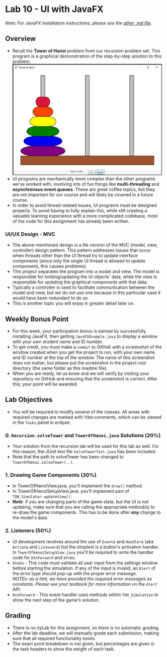 # Lab 10 - UI with JavaFX
*Note: For JavaFX installation instructions, please see the [other .md file](JavaFX_Installation.md).*
## Overview
* Recall the **Tower of Hanoi** problem from our recursion problem set. This program is a graphical demonstration of the step-by-step solution to this problem.
![TOH_Simulator Example](./img/TowerOfHanoiView.png)
* UI programs are mechanically more complex than the other programs we've worked with, involving lots of fun things like **multi-threading** and **asynchronous event queues**. These are great coffee topics, but they are not important for our course and will likely be covered in a future course.
* In order to avoid thread-related issues, UI programs must be designed properly. To avoid having to fully explain this, while still creating a valuable learning experience with a more complicated codebase, most of the code for this assignment has already been written.

### UI/UX Design - MVC
* The above-mentioned design is a lite version of the MVC (model, view, controller) design pattern. This pattern addresses issues that occur when threads other than the UI thread try to update interface components (since only the single UI thread is allowed to update components, this causes problems).
* This project separates the program into a model and view. The model is responsible for holding/updating the UI objects' data, while the view is responsible for updating the graphical components with that data. 
* Typically a controller is used to facilitate communication between the model and view, but we do not use one because in this particular case it would have been redundant to do so.
* This is another topic you will enjoy in greater detail later on.

## Weekly Bonus Point
* For this week, your participation bonus is earned by successfully installing JavaFX, then getting `JavaFXExample.java` to display a window with your own student name and ID number.
* To get credit, you must make a `commit` to GitHub with a screenshot of the window created when you get the project to run, with your own name and ID number at the top of the window. The name of this screenshot does not matter, but please put the screenshot in the project root directory (the same folder as this readme file).
* When you are ready, let us know and we will verify by visiting your repository on GitHub and ensuring that the screenshot is correct. After this, your point will be awarded.

## Lab Objectives
* You will be required to modify several of the classes. All areas with required changes are marked with `TODO` comments, which can be viewed in the `Tasks` panel in eclipse.

### 0. `Recursion.solveTower` and `TowerOfHanoi.java` Solutions (20%)
* Your solution from the recursion lab will be used for this lab as well. For this reason, the JUnit test file `SolveTowerTest.java` has been included.
* Note that the path to solveTower has been changed to `TowerOfHanoi.solveTower(..)`.

### 1. Drawing Game Components (30%)
* In TowerOfHanoiView.java, you'll implement the `draw()` method.
* In TowerOfHanoiSetupView.java, you'll implement part of `TOH_Simulator.updateView()`.
* ***Note***: if you are changing parts of the game state, but the UI is not updating, make sure that you are calling the appropriate method(s) to re-draw the game components. This has to be done after ***any*** change to the model's data.

### 2. Listeners (50%)
* UI development revolves around the use of `Event`s and `Handler`s (aka `Action`s and `Listener`s) but the simplest is a button's activation handler. In `TowerOfHanoiSetupView.java` you'll be required to write the handler code for `btnForward` and `btnGo`.
* `btnGo` - This code must validate all user input from the settings window before starting the simulation. If any of the input is invalid, an `Alert` of the error type should pop-up with the proper error message. <br />
*NOTEs: as a hint, we have provided the required error messages as constants. Please see your textbook for more information on the `Alert` API.*
* `btnForward` - This event handler uses methods within `TOH_Simulation` to show the next step of the game's solution.

## Grading
* There is no zyLab for this assignment, so there is no automatic grading.
* After the lab deadline, we will manually grade each submission, making sure that all required functionality exists.
* The exact point breakdown is not given, but percentages are given in the task headers to show the weight of each task.
